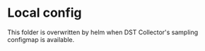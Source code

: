 # Local config

This folder is overwritten by helm when DST Collector's sampling configmap is available.
